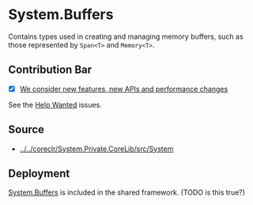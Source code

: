 # System.Buffers
Contains types used in creating and managing memory buffers, such as those represented by `Span<T>` and `Memory<T>`.

## Contribution Bar
- [x] [We consider new features, new APIs and performance changes](../../libraries/README.md#primary-bar)

See the [Help Wanted](https://github.com/dotnet/runtime/issues?q=is%3Aissue+is%3Aopen+label%3Aarea-System.Buffers+label%3A%22help+wanted%22+) issues.

## Source
* [../../coreclr/System.Private.CoreLib/src/System](../../coreclr/System.Private.CoreLib/src/System)

## Deployment
[System.Buffers](https://www.nuget.org/packages/System.Buffers) is included in the shared framework. (TODO is this true?)